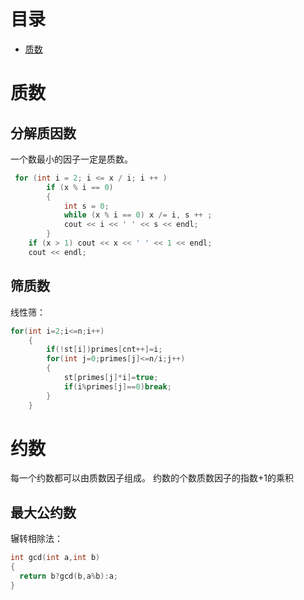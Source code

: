 # 目录
- [质数]()

# 质数
## 分解质因数
一个数最小的因子一定是质数。
```c++
 for (int i = 2; i <= x / i; i ++ )
        if (x % i == 0)
        {
            int s = 0;
            while (x % i == 0) x /= i, s ++ ;
            cout << i << ' ' << s << endl;
        }
    if (x > 1) cout << x << ' ' << 1 << endl;
    cout << endl;
```
## 筛质数
线性筛：
```c++
for(int i=2;i<=n;i++)
    {
        if(!st[i])primes[cnt++]=i;
        for(int j=0;primes[j]<=n/i;j++)
        {
            st[primes[j]*i]=true;
            if(i%primes[j]==0)break;
        }
    }
```
# 约数
每一个约数都可以由质数因子组成。
约数的个数质数因子的指数+1的乘积
## 最大公约数
辗转相除法：
```c++
int gcd(int a,int b)
{
  return b?gcd(b,a%b):a;
}

```
